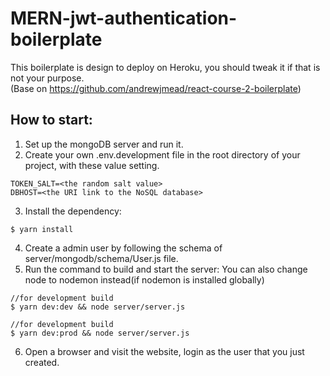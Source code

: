 # MERN-jwt-authentication-boilerplate
This boilerplate is design to deploy on Heroku, you should tweak it if that is not your purpose. <br>
(Base on https://github.com/andrewjmead/react-course-2-boilerplate)

## How to start:
1. Set up the mongoDB server and run it.
2. Create your own .env.development file in the root directory of your project, with these value setting.
```
TOKEN_SALT=<the random salt value>
DBHOST=<the URI link to the NoSQL database>
```
3. Install the dependency:
```
$ yarn install
```
4. Create a admin user by following the schema of server/mongodb/schema/User.js file.
5. Run the command to build and start the server:
   You can also change node to nodemon instead(if nodemon is installed globally)
```
//for development build
$ yarn dev:dev && node server/server.js
```
```
//for development build
$ yarn dev:prod && node server/server.js
```
6. Open a browser and visit the website, login as the user that you just created.
